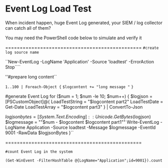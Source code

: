 # Event Log Load Test

When incident happen, huge Event Log generated, your SIEM / log collector can catch all of them?

You may need the PowerShell code below to simulate and verify it

===============================================
``#create log source name``

``New-EventLog -LogName 'Application' -Source 'loadtest' -ErrorAction Stop````

''#prepare long content``

``1..100 | Foreach-Object {``
  ``$logcontent += "long message "``
``}``

#generate Event Log
for ($num = 1; $num -le 10; $num++)
{
  $logjson = [PSCustomObject]@{
    LoadTestString = "$logcontent part2"
    LoadTestDate = Get-Date
    LoadTestArray = "$logcontent part3"
  } | ConvertTo-Json

  $logjsonbytes = [System.Text.Encoding]::Unicode.GetBytes($logjson)
  $logmessage = ""$num - $logcontent $logcontent part1""
  Write-EventLog -LogName Application -Source loadtest -Message $logmessage -EventId 9001 -RawData $logjsonBytes
}``

===============================================

``#count Event Log in the system``

``(Get-WinEvent -FilterHashTable @{LogName="Application";id=9001}).count``
